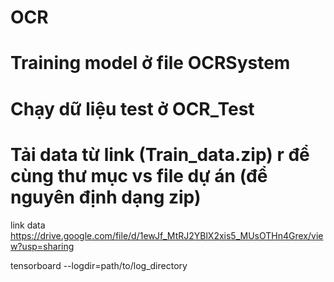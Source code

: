 # OCR
# Training model ở file OCRSystem
# Chạy dữ liệu test ở OCR_Test
# Tải data từ link (Train_data.zip) r để cùng thư mục vs file dự án (để nguyên định dạng zip)
link data https://drive.google.com/file/d/1ewJf_MtRJ2YBlX2xis5_MUsOTHn4Grex/view?usp=sharing








tensorboard --logdir=path/to/log_directory

